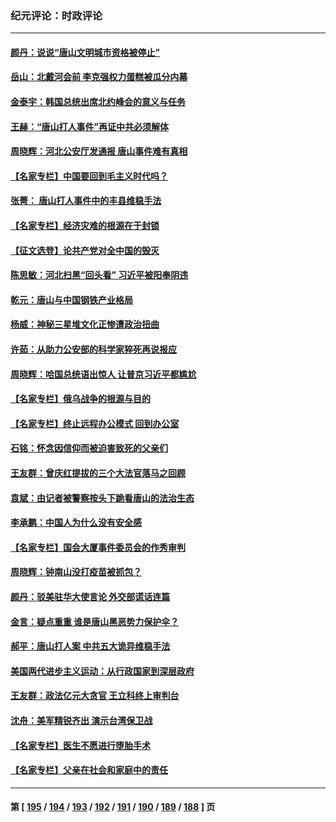 ### 纪元评论：时政评论
---
#### [颜丹：说说“唐山文明城市资格被停止”](../../pages/nsc1025/n13765231.md) 
#### [岳山：北戴河会前 李克强权力蛋糕被瓜分内幕](../../pages/nsc1025/n13765241.md) 
#### [金泰宇：韩国总统出席北约峰会的意义与任务](../../pages/nsc1025/n13764989.md) 
#### [王赫：“唐山打人事件”再证中共必须解体](../../pages/nsc1025/n13764774.md) 
#### [周晓辉：河北公安厅发通报 唐山事件难有真相](../../pages/nsc1025/n13764484.md) 
#### [【名家专栏】中国要回到毛主义时代吗？](../../pages/nsc1025/n13764319.md) 
#### [张菁： 唐山打人事件中的丰县维稳手法](../../pages/nsc1025/n13764437.md) 
#### [【名家专栏】经济灾难的根源在于封锁](../../pages/nsc1025/n13763858.md) 
#### [【征文选登】论共产党对全中国的毁灭](../../pages/nsc1025/n13764114.md) 
#### [陈思敏：河北扫黑“回头看” 习近平被阳奉阴违](../../pages/nsc1025/n13764082.md) 
#### [乾元：唐山与中国钢铁产业格局](../../pages/nsc1025/n13764071.md) 
#### [杨威：神秘三星堆文化正惨遭政治扭曲](../../pages/nsc1025/n13763893.md) 
#### [许茹：从助力公安部的科学家猝死再说报应](../../pages/nsc1025/n13763696.md) 
#### [周晓辉：哈国总统语出惊人 让普京习近平都尴尬](../../pages/nsc1025/n13763706.md) 
#### [【名家专栏】俄乌战争的根源与目的](../../pages/nsc1025/n13763508.md) 
#### [【名家专栏】终止远程办公模式 回到办公室](../../pages/nsc1025/n13763506.md) 
#### [石铭：怀念因信仰而被迫害致死的父亲们](../../pages/nsc1025/n13763349.md) 
#### [王友群：曾庆红提拔的三个大法官落马之回顾](../../pages/nsc1025/n13763196.md) 
#### [袁斌：由记者被警察按头下跪看唐山的法治生态](../../pages/nsc1025/n13763152.md) 
#### [李承鹏：中国人为什么没有安全感](../../pages/nsc1025/n13762977.md) 
#### [【名家专栏】国会大厦事件委员会的作秀审判](../../pages/nsc1025/n13762573.md) 
#### [周晓辉：钟南山没打疫苗被抓包？](../../pages/nsc1025/n13763007.md) 
#### [颜丹：驳美驻华大使言论 外交部谎话连篇](../../pages/nsc1025/n13762969.md) 
#### [金言：疑点重重 谁是唐山黑恶势力保护伞？](../../pages/nsc1025/n13762953.md) 
#### [郝平：唐山打人案 中共五大诡异维稳手法](../../pages/nsc1025/n13762972.md) 
#### [美国两代进步主义运动：从行政国家到深层政府](../../pages/nsc1025/n13762932.md) 
#### [王友群：政法亿元大贪官 王立科终上审判台](../../pages/nsc1025/n13762583.md) 
#### [沈舟：美军精锐齐出 演示台湾保卫战](../../pages/nsc1025/n13762508.md) 
#### [【名家专栏】医生不愿进行堕胎手术](../../pages/nsc1025/n13762323.md) 
#### [【名家专栏】父亲在社会和家庭中的责任](../../pages/nsc1025/n13762321.md) 

---
#### 第 [ [195](./195.md) / [194](./194.md) / [193](./193.md) / [192](./192.md) / [191](./191.md) / [190](./190.md) / [189](./189.md) / [188](./188.md) ] 页
